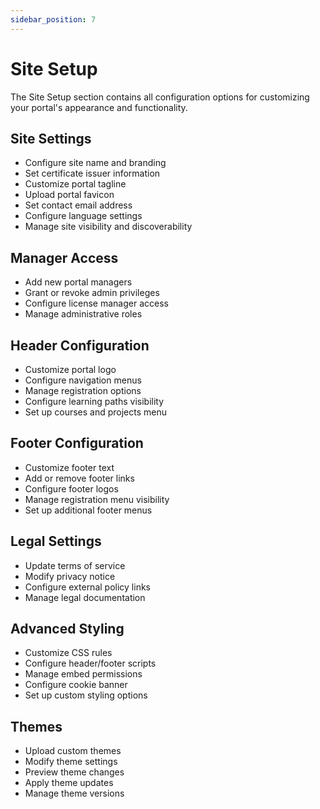 ```yaml
---
sidebar_position: 7
---
```


# Site Setup

The Site Setup section contains all configuration options for customizing your portal's appearance and functionality.

## Site Settings

- Configure site name and branding
- Set certificate issuer information
- Customize portal tagline
- Upload portal favicon
- Set contact email address
- Configure language settings
- Manage site visibility and discoverability

## Manager Access

- Add new portal managers
- Grant or revoke admin privileges
- Configure license manager access
- Manage administrative roles

## Header Configuration

- Customize portal logo
- Configure navigation menus
- Manage registration options
- Configure learning paths visibility
- Set up courses and projects menu

## Footer Configuration

- Customize footer text
- Add or remove footer links
- Configure footer logos
- Manage registration menu visibility
- Set up additional footer menus

## Legal Settings

- Update terms of service
- Modify privacy notice
- Configure external policy links
- Manage legal documentation

## Advanced Styling

- Customize CSS rules
- Configure header/footer scripts
- Manage embed permissions
- Configure cookie banner
- Set up custom styling options

## Themes

- Upload custom themes
- Modify theme settings
- Preview theme changes
- Apply theme updates
- Manage theme versions
